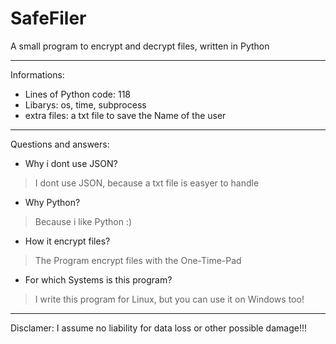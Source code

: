 # SafeFiler
A small program to encrypt and decrypt files, written in Python

----------------------------------------------------------------------------

Informations:

- Lines of Python code: 118
- Libarys: os, time, subprocess
- extra files: a txt file to save the Name of the user

---------------------------------------------------------------------------

Questions and answers:

- Why i dont use JSON?
> I dont use JSON, because a txt file is easyer to handle

- Why Python?
> Because i like Python :)

- How it encrypt files?
> The Program encrypt files with the One-Time-Pad

- For which Systems is this program?
> I write this program for Linux, but you can use it on Windows too!

---------------------------------------------------------------------------

Disclamer: I assume no liability for data loss or other possible damage!!!
